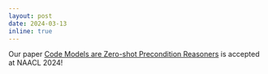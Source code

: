 ```yaml
---
layout: post
date: 2024-03-13
inline: true
---
```


Our paper [Code Models are Zero-shot Precondition Reasoners](https://arxiv.org/pdf/2311.09601.pdf) is accepted at NAACL 2024!
